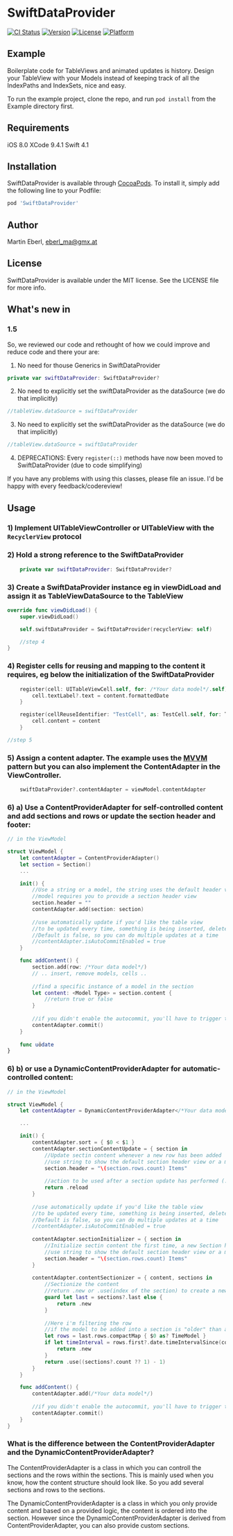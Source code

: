 # SwiftDataProvider

[![CI Status](https://img.shields.io/travis/EMart86/SwiftDataProvider.svg?style=flat)](https://travis-ci.org/EMart86/SwiftDataProvider)
[![Version](https://img.shields.io/cocoapods/v/SwiftDataProvider.svg?style=flat)](https://cocoapods.org/pods/SwiftDataProvider)
[![License](https://img.shields.io/cocoapods/l/SwiftDataProvider.svg?style=flat)](https://cocoapods.org/pods/SwiftDataProvider)
[![Platform](https://img.shields.io/cocoapods/p/SwiftDataProvider.svg?style=flat)](https://cocoapods.org/pods/SwiftDataProvider)

## Example

Boilerplate code for TableViews and animated updates is history. Design your TableView with your Models instead of keeping track of all the IndexPaths and IndexSets, nice and easy.

To run the example project, clone the repo, and run `pod install` from the Example directory first.

## Requirements

iOS 8.0
XCode 9.4.1
Swift 4.1

## Installation

SwiftDataProvider is available through [CocoaPods](https://cocoapods.org). To install
it, simply add the following line to your Podfile:

```ruby
pod 'SwiftDataProvider'
```

## Author

Martin Eberl, eberl_ma@gmx.at

## License

SwiftDataProvider is available under the MIT license. See the LICENSE file for more info.

## What's new in
### 1.5

So, we reviewed our code and rethought of how we could improve and reduce code and there your are:

1) No need for thouse Generics in SwiftDataProvider
```swift
private var swiftDataProvider: SwiftDataProvider?
```
2) No need to explicitly set the swiftDataProvider as the dataSource (we do that implicitly)
```swift
//tableView.dataSource = swiftDataProvider
```
3) No need to explicitly set the swiftDataProvider as the dataSource (we do that implicitly)
```swift
//tableView.dataSource = swiftDataProvider
```
4) DEPRECATIONS: Every ```register(::)``` methods have now been moved to SwiftDataProvider (due to code simplifying)

If you have any problems with using this classes, please file an issue. I'd be happy with every feedback/codereview!

## Usage

### 1) Implement UITableViewController or UITableView with the  `RecyclerView` protocol

### 2) Hold a strong reference to the SwiftDataProvider
```swift
    private var swiftDataProvider: SwiftDataProvider?
```

### 3) Create a SwiftDataProvider instance eg in viewDidLoad and assign it as TableViewDataSource to the TableView
```swift
override func viewDidLoad() {
    super.viewDidLoad()

    self.swiftDataProvider = SwiftDataProvider(recyclerView: self)

    //step 4
}
```

### 4) Register cells for reusing and mapping to the content it requires, eg below the initialization of the SwiftDataProvider
```swift
    register(cell: UITableViewCell.self, for: /*Your data model*/.self) { cell, content in
        cell.textLabel?.text = content.formattedDate
    }

    register(cellReuseIdentifier: "TestCell", as: TestCell.self, for: TestCell.Content.self) { cell, content in
        cell.content = content
    }

//step 5
```

### 5) Assign a content adapter. The example uses the [MVVM](https://medium.com/flawless-app-stories/how-to-use-a-model-view-viewmodel-architecture-for-ios-46963c67be1b) pattern but you can also implement the ContentAdapter in the ViewController.
```swift
    swiftDataProvider?.contentAdapter = viewModel.contentAdapter
```

### 6) a) Use a ContentProviderAdapter for self-controlled content and add sections and rows or update the section header and footer:
```swift
// in the ViewModel

struct ViewModel {
    let contentAdapter = ContentProviderAdapter()
    let section = Section()
    ...

    init() {
        //Use a string or a model, the string uses the default header view, the
        //model requires you to provide a section header view
        section.header = "" 
        contentAdapter.add(section: section)
        
        //use automatically update if you'd like the table view 
        //to be updated every time, something is being inserted, deleted or triggered a reload.
        //Default is false, so you can do multiple updates at a time
        //contentAdapter.isAutoCommitEnabled = true
    }

    func addContent() {
        section.add(row: /*Your data model*/)
        // .. insert, remove models, cells ..
        
        //find a specific instance of a model in the section
        let content: <Model Type> = section.content {
            //return true or false
        }
        
        //if you didn't enable the autocommit, you'll have to trigger the update manually
        contentAdapter.commit()
    }
    
    func uödate
}
```

### 6) b) or use a DynamicContentProviderAdapter for automatic-controlled content:
```swift
// in the ViewModel

struct ViewModel {
    let contentAdapter = DynamicContentProviderAdapter</*Your data model*/>()

    ...

    init() {
        contentAdapter.sort = { $0 < $1 }
        contentAdapter.sectionContentUpdate = { section in
            //Update sectin content whenever a new row has been added
            //use string to show the default section header view or a model, to use a custom view
            section.header = "\(section.rows.count) Items" 
            
            //action to be used after a section update has performed (.none or .reload)
            return .reload 
        }
        
        //use automatically update if you'd like the table view 
        //to be updated every time, something is being inserted, deleted or triggered a reload.
        //Default is false, so you can do multiple updates at a time
        //contentAdapter.isAutoCommitEnabled = true
        
        contentAdapter.sectionInitializer = { section in
            //Initialize sectin content the first time, a new Section has been created
            //use string to show the default section header view or a model, to use a custom view
            section.header = "\(section.rows.count) Items" 
        }
        
        contentAdapter.contentSectionizer = { content, sections in
            //Sectionize the content
            //return .new or .use(index of the section) to create a new section or use the given section
            guard let last = sections?.last else {
                return .new
            }
            
            //Here i'm filtering the row
            //if the model to be added into a section is "older" than a minute, a new section will be created, otherwhise use the latest section
            let rows = last.rows.compactMap { $0 as? TimeModel }
            if let timeInterval = rows.first?.date.timeIntervalSince(content.date), timeInterval < -60 {
                return .new
            }
            return .use((sections?.count ?? 1) - 1)
        }
    }

    func addContent() {
        contentAdapter.add(/*Your data model*/)
        
        //if you didn't enable the autocommit, you'll have to trigger the update manually
        contentAdapter.commit()
    }
}
```

### What is the difference between the ContentProviderAdapter and the DynamicContentProviderAdapter?

The ContentProviderAdapter is a class in which you can controll the sections and the rows within the sections. This is mainly used when you know, how the content structure should look like. So you add several sections and rows to the sections.

The DynamicContentProviderAdapter is a class in which you only provide content and based on a provided logic, the content is ordered into the section. However since the DynamicContentProviderAdapter is derived from ContentProviderAdapter, you can also provide custom sections.
